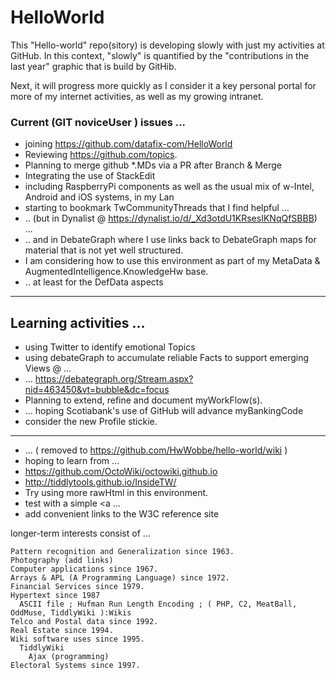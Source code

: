 # HelloWorld
This "Hello-world" repo(sitory) is developing slowly with just my activities at GitHub. In this context, "slowly" is quantified by the "contributions in the last year" graphic that is build by GitHib.

Next, it will progress more quickly as I consider it a key personal portal for more of my internet activities, as well as my growing intranet.

<h3> Current (GIT noviceUser ) issues ... </h3>

* joining https://github.com/datafix-com/HelloWorld
* Reviewing https://github.com/topics.
* Planning to merge github *.MDs via a PR after Branch & Merge
* Integrating the use of StackEdit
* including RaspberryPi components as well as the usual mix of w-Intel, Android and iOS systems, in my Lan
* starting to bookmark TwCommunityThreads that I find helpful ...
* .. (but in Dynalist @ https://dynalist.io/d/_Xd3otdU1KRsesIKNqQfSBBB) ...
* .. and in DebateGraph where I use links back to DebateGraph maps for material that is not yet well structured.
* I am considering how to use this environment as part of my MetaData & AugmentedIntelligence.KnowledgeHw base.
* .. at least for the DefData aspects

<hr>
<h2> Learning activities ... </h2>

* using Twitter to identify emotional Topics
* using debateGraph to accumulate reliable Facts to support emerging Views @ ...
* ... https://debategraph.org/Stream.aspx?nid=463450&vt=bubble&dc=focus
* Planning to extend, refine and document myWorkFlow(s).
* ... hoping Scotiabank's use of GitHub will advance myBankingCode
* consider the new Profile stickie.
<hr>

* ... ( removed to https://github.com/HwWobbe/hello-world/wiki )
* hoping to learn from ...
* https://github.com/OctoWiki/octowiki.github.io
* http://tiddlytools.github.io/InsideTW/
* Try using more rawHtml in this environment.
* test with a simple <a ...
* add convenient links to the W3C reference site

longer-term interests consist of ...

    Pattern recognition and Generalization since 1963.
    Photography (add links)
    Computer applications since 1967.
    Arrays & APL (A Programming Language) since 1972.
    Financial Services since 1979.
    Hypertext since 1987 
      ASCII file ; Hufman Run Length Encoding ; ( PHP, C2, MeatBall, OddMuse, TiddlyWiki ):Wikis 
    Telco and Postal data since 1992.
    Real Estate since 1994.
    Wiki software uses since 1995.
      TiddlyWiki
        Ajax (programming)
    Electoral Systems since 1997.
